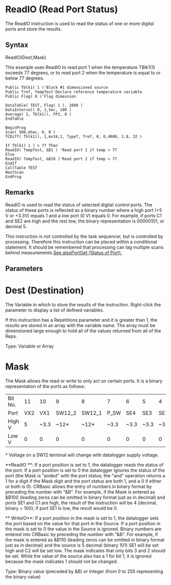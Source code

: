 # ReadIO (Read Port Status)

The ReadIO instruction is used to read the status of one or more digital ports and store the results.

## Syntax

ReadIO(Dest,Mask)

This example uses ReadIO to read port 1 when the temperature TBlk1(1) exceeds 77 degrees, or to read port 2 when the temperature is equal to or below 77 degrees.

```
Public Tblk1( 1 )'Block #1 dimensioned source
Public Tref, TempTest'Declare reference temperature variable
Public Flag( 8 )'Flag dimesnion

DataTable( TEST, Flag( 1 ), 1000 )
DataInterval( 0, 1,Sec, 100 )
Average( 1, Tblk1(), FP2, 0 )
EndTable

BeginProg
Scan( 500,mSec, 0, 0 )
TCDiff( Tblk1(), 1,mv34,1, TypeT, Tref, 0, 0,4000, 1.8, 32 )

If Tblk1( 1 ) > 77 Then
ReadIO( TempTest, &B1 ) 'Read port 1 if temp > 77
Else
ReadIO( TempTest, &B10 )'Read port 2 if temp < 77
EndIf
CallTable TEST
NextScan
EndProg
```

## Remarks

ReadIO is used to read the status of selected digital control ports. The status of these ports is reflected as a binary number where a high port (+5 V or +3.3V) equals 1 and a low port (0 V) equals 0. For example, if ports C1 and SE2 are high and the rest low, the binary representation is 00000101, or decimal 5.

This instruction is not controlled by the task sequencer, but is controlled by processing. Therefore this instruction can be placed within a conditional statement. It should be remembered that processing can lag multiple scans behind measurements.[See alsoPortGet (Status of Port).](portget.md)

## Parameters

# Dest (Destination)

The Variable in which to store the results of the instruction. Right-click the parameter to display a list of defined variables.

If this instruction has a Repetitions parameter and it is greater than 1, the results are stored in an array with the variable name. The array must be dimensioned large enough to hold all of the values returned from all of the Reps.

Type: Variable or Array

# Mask

The Mask allows the read or write to only act on certain ports. It is a binary representation of the ports as follows:

|         |     |      |        |        |      |      |      |      |      |     |     |
| ------- | --- | ---- | ------ | ------ | ---- | ---- | ---- | ---- | ---- | --- | --- |
| Bit No. | 11  | 10   | 9      | 8      | 7    | 6    | 5    | 4    | 3    | 2   | 1   |
| Port    | VX2 | VX1  | SW12_2 | SW12_1 | P_SW | SE4  | SE3  | SE2  | SE1  | C2  | C1  |
| High V  | 5   | ~3.3 | ~12\*  | ~12\*  | ~3.3 | ~3.3 | ~3.3 | ~3.3 | ~3.3 | ~5  | ~5  |
| Low V   | 0   | 0    | 0      | 0      | 0    | 0    | 0    | 0    | 0    | 0   | 0   |

\* Voltage on a SW12 terminal will change with datalogger supply voltage.

**ReadIO **: If a port position is set to 1, the datalogger reads the status of the port. If a port position is set to 0 the datalogger ignores the status of the port (the Mask is "anded" with the port status; the "and" operation returns a 1 for a digit if the Mask digit and the port status are both 1, and a 0 if either or both is 0). CRBasic allows the entry of numbers in binary format by preceding the number with "&B". For example, if the Mask is entered as &B100 (leading zeros can be omitted in binary format just as in decimal) and ports SE1 and C1 are high, the result of the instruction will be 4 (decimal, binary = 100); if port SE1 is low, the result would be 0.

** WriteIO**: If a port position in the mask is set to 1, the datalogger sets the port based on the value for that port in the Source. If a port position in the mask is set to 0 the value in the Source is ignored. Binary numbers are entered into CRBasic by preceding the number with "&B". For example, if the mask is entered as &B110 (leading zeros can be omitted in binary format just as in decimal) and the source is 5 decimal (binary 101) SE1 will be set high and C2 will be set low. The mask indicates that only bits 3 and 2 should be set. While the value of the source also has a 1 for bit 1, it is ignored because the mask indicates 1 should not be changed.

Type: Binary value (preceded by &B) or Integer (from 0 to 255 representing the binary value)
